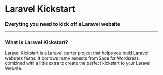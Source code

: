 # Laravel Kickstart
### Everyting you need to kick off a Laravel website
___________
### What is Laravel Kickstart?
Laravel Kickstart is a Laravel starter project that helps you build Laravel websites faster. It borrows many aspects from Sage for Wordpress, combined with a little extra to create the perfect kickstart to your Laravel Website.

